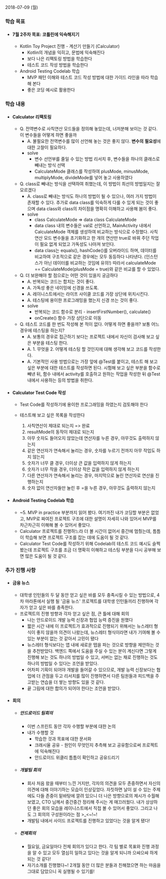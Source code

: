 2018-07-09 (월)

### 학습 목표

- ####  7월 2주차 목표: 코틀린에 익숙해지기

  - Kotlin Toy Project 진행 - 계산기 만들기 (Calculator)
    - Kotlin의 개념을 익히고, 문법에 익숙해진다
    - 보다 나은 리팩토링 방법을 학습한다
    - 테스트 코드 작성 방법을 학습한다
  - Android Testing Codelab 학습
    - MVP 패턴 이해와 테스트 코드 작성 방법에 대한 가이드 라인을 따라 학습해 본다
    - 좋은 코딩 예시로 활용한다

### 학습 내용

- #### Calculator 리팩토링

  - Q. 전역변수로 사칙연산 모드들을 정의해 놓았는데, 너저분해 보이는 것 같다. 이 변수들을 어떻게 하면 좋을까
    - A. 불필요한 전역변수를 많이 선언해 놓는 것은 좋지 않다. **변수의** **필요성**에 대한 고찰이 필요하다.
    - solve
      - 변수 선언부를 줄일 수 있는 방법 리서치 후, 변수들을 하나의 클래스로 빼내는 방식 선택
      - CalculateMode 클래스를 작성하여 plusMode, minusMode, multiplyMode, divideMode를 넣어 놓고 사용하였다
  - Q. class로 빼내는 방식을 선택하여 취했는데, 이 방법이 최선의 방법일지는 잘 모르겠다
    - A. class로 빼내는 방식도 하나의 방법이 될 수 있으나, 여러 가지 방법이 존재할 수 있다. 추가로 data class를 익숙하게 다룰 수 있게 되는 것이 좋으며 data class와 class의 차이점을 명확히 이해하고 사용해 봄이 좋다.
    - solve
      - class CalculateMode => data class CalculateMode
      - data class 내의 변수들은 val로 선언하고, MainActivity 내에서 CalculateMode 객체를 생성하여 비교하는 방식으로 수정했다. 사칙연산 모드 변수들을 초기화하고 한 개의 연산만 true로 바꿔 주던 작업이 필요 없게 되었고 가독성도 나아져 보인다.
      - data class는 equals(), hashCode()를 오버라이드 하며, 데이터를 비교하여 구조적으로 같은 경우에는 모두 동등하다 나타낸다. (인스턴스가 아닌 데이터를 비교하는 것임에 유의!) 따라서 calculateMode == CalculateMode(plusMode = true)와 같은 비교를 할 수 있었다.
  - Q. 더 보완해야 할 점으로는 어떤 것이 있을지 궁금하다
    - A. 반복되는 코드는 합치는 것이 좋다.
    - A. 가독성 좋은 네이밍에 신경을 쓰도록.
    - A. 레이니스트에서는 라이프 사이클 코드를 가장 상단에 위치시킨다.
    - A. 테스팅에 용이한 프로그래밍을 했는지 신경 쓰는 것이 좋다.
    - solve
      - 반복되는 코드 함수로 분리 - insertFirstNumber(), calculate()
      - onCreate() 함수 가장 상단으로 이동
  - Q. 테스트 코드를 한 번도 작성해 본 적이 없다. 어떻게 하면 좋을까? 보통 어느 경우에 테스팅을 하는지?
    - A. 보통의 경우로 접근하기 보다는 프로젝트 내에서 자신이 검사해 보고 싶은 부분을 테스팅 한다.
    - A. 1. 무엇을 2. 어떻게 테스팅 할 것인지에 대해 생각해 보고 코드를 작성한다.
    - A. 기본적인 사용 방법으로는 가장 앞에 @Test를 붙이고, 테스트 해 보고 싶은 부분에 대한 테스트를 작성하면 된다. 시험해 보고 싶은 부분을 함수로 빼낸 뒤, 함수 내에서 activity를 호출하고 원하는 작업을 작성한 뒤 @Test 내에서 사용하는 등의 방법을 취한다.

- #### Calculator Test Code 작성

  - Test Code를 작성하기에 용이한 프로그래밍을 하였는지 검토해야 한다

  - 테스트해 보고 싶은 목록을 작성한다

    1. 사칙연산이 제대로 되는지 => 완료
    2. resultMode의 동작이 제대로 되는지
    3. 아무 숫자도 들어오지 않았는데 연산자를 누른 경우, 아무것도 출력하지 않는지
    4. 같은 연산자가 연속해서 눌리는 경우, 숫자를 누르기 전까지 아무 작업도 하지 않는지
    5. 숫자가 너무 클 경우, 더이상 큰 값을 입력하지 않게 하는지
    6. 숫자가 너무 작을 경우, 더이상 작은 값을 입력하지 않게 하는지
    7. 다른 연산자가 연속해서 눌리는 경우, 마지막으로 눌린 연산자로 연산을 진행하는지
    8. 숫자 없이 연산자들만 눌린 후 =을 누른 경우, 아무것도 출력하지 않는지

- #### Android Testing Codelab 학습

  - ~5. MVP in practice 부분까지 읽어 봤다. 여기까진 내가 코딩할 부분은 없었고, MVP로 짜여진 프로젝트 구조에 대한 설명이 자세히 나와 있어서 MVP를 차근차근히 이해해 볼 수 있어서 좋았다.
  - Calculator 프로젝트를 진행하느라 더 볼 시간이 없어서 중간에 멈췄는데, 틈틈이 학습해 보면 프로젝트 구조를 잡는 데에 도움이 될 것 같다.
  - Calculator Test Code를 작성하기 위해 Codelab의 테스트 코드 예시도 슬쩍 봤는데 프로젝트 구조를 조금 더 명확히 이해하고 테스팅 부분을 다시 공부해 보면 많은 도움이 될 것 같다.

### 추가 진행 사항

- #### 금융 뉴스

  - 대학생 인턴들의 두 달 동안 얻고 싶은 바를 모두 충족시킬 수 있는 방법으로, 4차 마라톤에서 실행 될 '금융 뉴스' 프로젝트를 대학생 인턴들끼리 진행하며 각자가 얻고 싶은 바를 충족한다.
  - 프로젝트의 진행 방향과 각자 얻고 싶은 점, 큰 틀에 대해 회의
    - 나는 안드로이드 개발 능력 신장과 협업 능력 증진을 원했다
    - 짧은 시간 내에 이 프로젝트가 효과적으로 진행되기 위해서는 뉴스레터 형식이 좋지 않을까 의견이 나왔는데, 뉴스레터 형식이라면 내가 기여해 볼 수 있는 부분이 없는 것 같아서 고민이 됐다
    - 뉴스레터 형식보다는 앱 내에 새로운 탭을 파는 것으로 방향을 제안하는 것을 추천받았다. 백엔드 쪽에서 도움을 주실 수 있는 분이 계신다면 그렇게 진행해 보는 것도 하나의 방법일 수 있고, 서버는 없는 채로 진행하는 것도 하나의 방법일 수 있다는 조언을 받았다.
    - 어차피 기획이 되어야 개발을 들어갈 수 있으므로, 개발 능력 신장보다는 협업에 더 관점을 두고 리서치를 많이 진행하면서 다른 팀원들과 피드백을 주고받는 연습을 더 쌓는 방향도 있을 것 같다.
    - 끝 그림에 대한 합의가 되어야 한다는 조언을 받았다.

- #### 회의

  - ##### 안드로이드 팀회의

    - 이번 스프린트 동안 각자 수행할 부분에 대한 논의
    - 내가 수행할 것
      - 학습한 것과 목표에 대한 문서화
      - 크래시율 공유 - 원인이 무엇인지 추측해 보고 공유함으로써 프로젝트에 익숙해진다
      - 안드로이드 위클리 틈틈이 확인하고 공유드리기

  - ##### 개발팀 회의

    - 회사 처음 왔을 때부터 느낀 거지만, 각자의 의견을 모두 존중하면서 자신의 의견에 대해 이야기하는 모습이 인상깊었다. 자칫하면 날이 설 수 있는 주제에도 다들 존중이 밑바탕에 깔려 있으니 더 나은 방향으로의 제시가 수월해 보였고, CTO 님께서 중간중간 정리해 주시는 게 매끄러웠다. 내가 상상하던 좋은 회의 모습을 레이니스트에서 직접 볼 수 있어서 좋았다. 그리고 나도 그 회의의 구성원이라는 점 >_<~!~!
    - 개발팀 내에서 사이드 프로젝트를 진행하고 있었다는 것을 알게 됐다!

  - ##### 전체회의

    - 월요일, 금요일마다 전체 회의가 있다고 한다. 각 팀 별로 목표와 진행 과정을 알 수 있고 모두 열심히 일하고 있다는 것을 알게 되니까 으쌰으쌰 하게 되는 것 같다!
    - 자기소개를 진행했다~! 2개월 동안 더 많은 분들과 친해졌으면 하는 마음을 그대로 담았으니 꼭 실행될 수 있기를!

